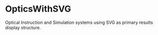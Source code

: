 # OpticsWithSVG
Optical Instruction and Simulation systems using SVG as primary results display structure. 
